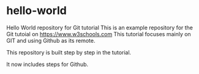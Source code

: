 # hello-world
Hello World repository for Git tutorial
This is an example repository for the Git tutoial on https://www.w3schools.com
This tutorial focuses mainly on GIT and using Github as its remote.

This repository is built step by step in the tutorial.

It now includes steps for Github.
